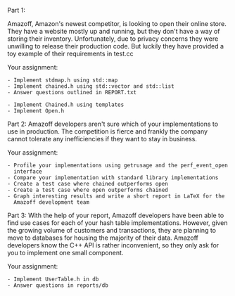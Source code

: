 Part 1:

Amazoff, Amazon's newest competitor, is looking to open their online store. 
They have a website mostly up and running, but they don't have a way of storing 
their inventory. Unfortunately, due to privacy concerns they were unwilling to
release their production code. But luckily they have provided a toy example of 
their requirements in test.cc

Your assignment:

    - Implement stdmap.h using std::map
    - Implement chained.h using std::vector and std::list
    - Answer questions outlined in REPORT.txt

    - Implement Chained.h using templates
    - Implement Open.h

Part 2:
Amazoff developers aren't sure which of your implementations to use in
production. The competition is fierce and frankly the company cannot tolerate
any inefficiencies if they want to stay in business. 

Your assignment:

    - Profile your implementations using getrusage and the perf_event_open
      interface
    - Compare your implementation with standard library implementations
    - Create a test case where chained outperforms open
    - Create a test case where open outperforms chained
    - Graph interesting results and write a short report in LaTeX for the 
      Amazoff development team

Part 3:
With the help of your report, Amazoff developers have been able to find use
cases for each of your hash table implementations. However, given the growing
volume of customers and transactions, they are planning to move to databases
for housing the majority of their data. Amazoff developers know the C++ API is
rather inconvenient, so they only ask for you to implement one small component.

Your assignment:

    - Implement UserTable.h in db
    - Answer questions in reports/db
    
